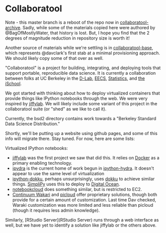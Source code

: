 Collaboratool
=============

Note - this master branch is a reboot of the repo now in
[collaboratool-archive](https://github.com/dlab-berkeley/collaboratool-archive).
Sadly, while some of the materials copied here were authored by
@BagOfMostlyWater, that history is lost. But, I hope you find that the 2 degrees
of magnitude reduction in repository size is worth it!

Another source of materials while we're settling is in
[collaboratool-base](https://github.com/dlab-berkeley/collaboratool-archive),
which represents @davclark's first stab at a minimal provisioning approach. We
should likely copy some of that over as well.

"Collaboratool" is a project for building, integrating, and deploying tools that
support portable, reproducible data science. It is currently a collaboration
between folks at UC Berkeley in the [D-Lab](http://dlab.berkeley.edu),
[EECS](http://eecs.berkeley.edu), [Statistics](http://statistics.berkeley.edu),
and [the iSchool](http://ischool.berkeley.edu).

We got started with thinking about how to deploy virtualized containers that
provide things like IPython notebooks through the web. We were very inspired by 
[jiffylab](http://github.com/ptone/jiffylab). We will likely include some
variant of this project in the collaboratool suite (or "shed" as we like to call
it). 

Currently, the bsd2 directory contains work towards a "Berkeley Standard Data
Science Distribution."

Shortly, we'll be putting up a website using github pages, and some of this info
will migrate there. Stay tuned. For now, here are some lists:

Virtualized IPython notebooks:

 - [jiffylab](http://github.com/ptone/jiffylab) was the first project we saw
   that did this. It relies on [Docker](http://docker.io) as a primary enabling
   technology.
 - [ipydra](https://github.com/UnataInc/ipydra) is the current home of work
   begun in [ipython-hydra](https://github.com/cni/ipython-hydra). It doesn't
   appear to use the same level of virtualization
 - [ipython-dokku](https://github.com/richstoner/ipython-dokku), perhaps
   unsurprisingly, uses [dokku](https://github.com/progrium/dokku) to achieve similar things.
   [SimpliPy](http://simplipy.org/) uses this to deploy to 
   [Digital Ocean](https://www.digitalocean.com/).
 - [notebookcloud](https://notebookcloud.appspot.com/docs) does something
   similar, but is restricted to EC2.
 - [Continuum Wakari](http://wakari.io) and [picloud](http://picloud.com) offer
   proprietary solutions, though both provide for a certain amount of
   customization. Last time Dav checked, Waraki customization was more limited
   and less reliable than picloud (though it requires less admin knowledge).

Similarly, [RStudio Server](RStudio Server) runs through a web interface as
well, but we have yet to identify a solution like jiffylab or the others above.
